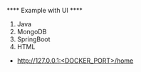 
**** Example with UI ****


1. Java <br />
2. MongoDB <br />
3. SpringBoot <br />
4. HTML <br />

* http://127.0.0.1:<DOCKER_PORT>/home
